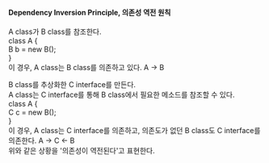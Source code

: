#### Dependency Inversion Principle, 의존성 역전 원칙  
A class가 B class를 참조한다.  
class A {  
  B b = new B();  
}  
이 경우, A class는 B class를 의존하고 있다. A -> B  
  
B class를 추상화한 C interface를 만든다.  
A class는 C interface를 통해 B class에서 필요한 메소드를 참조할 수 있다.  
class A {  
  C c = new B();  
}  
이 경우, A class는 C interface를 의존하고, 의존도가 없던 B class도 C interface를 의존한다. A -> C <- B  
위와 같은 상황을 '의존성이 역전된다'고 표현한다.  